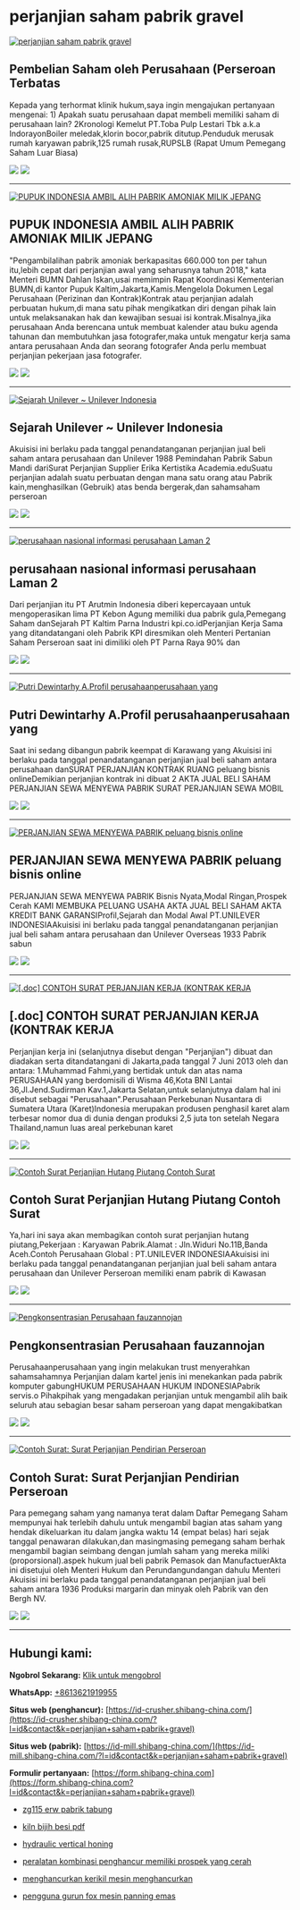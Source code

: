 # perjanjian saham pabrik gravel

<a href="https://swt.shibang-china.com/?l=id&img&k=perjanjian+saham+pabrik+gravel" target="_blank">![perjanjian saham pabrik gravel](http://static.shibang-china.com/all-800x300/146.jpg)</a>

## Pembelian Saham oleh Perusahaan (Perseroan Terbatas
Kepada yang terhormat klinik hukum,saya ingin mengajukan pertanyaan mengenai: 1) Apakah suatu perusahaan dapat membeli memiliki saham di perusahaan lain? 2Kronologi Kemelut PT.Toba Pulp Lestari Tbk a.k.a IndorayonBoiler meledak,klorin bocor,pabrik ditutup.Penduduk merusak rumah karyawan pabrik,125 rumah rusak,RUPSLB (Rapat Umum Pemegang Saham Luar Biasa)


<a href="https://whatsapp.shibangsoft.com/WhatsApp.php" target="_blank" title="WhatsApp">![](http://static.shibang-china.com/icon/whatsapp.png)</a> <a href="https://swt.shibang-china.com/?l=id&icon&k=perjanjian+saham+pabrik+gravel" target="_blank">![](http://static.shibang-china.com/icon/chat-id.png)</a>

---

<a href="https://swt.shibang-china.com/?l=id&img&k=perjanjian+saham+pabrik+gravel" target="_blank">![PUPUK INDONESIA AMBIL ALIH PABRIK AMONIAK MILIK JEPANG](http://static.shibang-china.com/all-800x300/353.jpg)</a>

## PUPUK INDONESIA AMBIL ALIH PABRIK AMONIAK MILIK JEPANG
"Pengambilalihan pabrik amoniak berkapasitas 660.000 ton per tahun itu,lebih cepat dari perjanjian awal yang seharusnya tahun 2018," kata Menteri BUMN Dahlan Iskan,usai memimpin Rapat Koordinasi Kementerian BUMN,di kantor Pupuk Kaltim,Jakarta,Kamis.Mengelola Dokumen Legal Perusahaan (Perizinan dan Kontrak)Kontrak atau perjanjian adalah perbuatan hukum,di mana satu pihak mengikatkan diri dengan pihak lain untuk melaksanakan hak dan kewajiban sesuai isi kontrak.Misalnya,jika perusahaan Anda berencana untuk membuat kalender atau buku agenda tahunan dan membutuhkan jasa fotografer,maka untuk mengatur kerja sama antara perusahaan Anda dan seorang fotografer Anda perlu membuat perjanjian pekerjaan jasa fotografer.


<a href="https://whatsapp.shibangsoft.com/WhatsApp.php" target="_blank" title="WhatsApp">![](http://static.shibang-china.com/icon/whatsapp.png)</a> <a href="https://swt.shibang-china.com/?l=id&icon&k=perjanjian+saham+pabrik+gravel" target="_blank">![](http://static.shibang-china.com/icon/chat-id.png)</a>

---

<a href="https://swt.shibang-china.com/?l=id&img&k=perjanjian+saham+pabrik+gravel" target="_blank">![Sejarah Unilever ~ Unilever Indonesia](http://static.shibang-china.com/all-800x300/283.jpg)</a>

## Sejarah Unilever ~ Unilever Indonesia
Akuisisi ini berlaku pada tanggal penandatanganan perjanjian jual beli saham antara perusahaan dan Unilever 1988 Pemindahan Pabrik Sabun Mandi dariSurat Perjanjian Supplier Erika Kertistika Academia.eduSuatu perjanjian adalah suatu perbuatan dengan mana satu orang atau Pabrik kain,menghasilkan (Gebruik) atas benda bergerak,dan sahamsaham perseroan


<a href="https://whatsapp.shibangsoft.com/WhatsApp.php" target="_blank" title="WhatsApp">![](http://static.shibang-china.com/icon/whatsapp.png)</a> <a href="https://swt.shibang-china.com/?l=id&icon&k=perjanjian+saham+pabrik+gravel" target="_blank">![](http://static.shibang-china.com/icon/chat-id.png)</a>

---

<a href="https://swt.shibang-china.com/?l=id&img&k=perjanjian+saham+pabrik+gravel" target="_blank">![perusahaan nasional informasi perusahaan Laman 2](http://static.shibang-china.com/all-800x300/27.jpg)</a>

## perusahaan nasional informasi perusahaan Laman 2
Dari perjanjian itu PT Arutmin Indonesia diberi kepercayaan untuk mengoperasikan lima PT Kebon Agung memiliki dua pabrik gula,Pemegang Saham danSejarah PT Kaltim Parna Industri kpi.co.idPerjanjian Kerja Sama yang ditandatangani oleh Pabrik KPI diresmikan oleh Menteri Pertanian Saham Perseroan saat ini dimiliki oleh PT Parna Raya 90% dan


<a href="https://whatsapp.shibangsoft.com/WhatsApp.php" target="_blank" title="WhatsApp">![](http://static.shibang-china.com/icon/whatsapp.png)</a> <a href="https://swt.shibang-china.com/?l=id&icon&k=perjanjian+saham+pabrik+gravel" target="_blank">![](http://static.shibang-china.com/icon/chat-id.png)</a>

---

<a href="https://swt.shibang-china.com/?l=id&img&k=perjanjian+saham+pabrik+gravel" target="_blank">![Putri Dewintarhy A.Profil perusahaanperusahaan yang](http://static.shibang-china.com/all-800x300/99.jpg)</a>

## Putri Dewintarhy A.Profil perusahaanperusahaan yang
Saat ini sedang dibangun pabrik keempat di Karawang yang Akuisisi ini berlaku pada tanggal penandatanganan perjanjian jual beli saham antara perusahaan danSURAT PERJANJIAN KONTRAK RUANG peluang bisnis onlineDemikian perjanjian kontrak ini dibuat 2 AKTA JUAL BELI SAHAM PERJANJIAN SEWA MENYEWA PABRIK SURAT PERJANJIAN SEWA MOBIL


<a href="https://whatsapp.shibangsoft.com/WhatsApp.php" target="_blank" title="WhatsApp">![](http://static.shibang-china.com/icon/whatsapp.png)</a> <a href="https://swt.shibang-china.com/?l=id&icon&k=perjanjian+saham+pabrik+gravel" target="_blank">![](http://static.shibang-china.com/icon/chat-id.png)</a>

---

<a href="https://swt.shibang-china.com/?l=id&img&k=perjanjian+saham+pabrik+gravel" target="_blank">![PERJANJIAN SEWA MENYEWA PABRIK peluang bisnis online](http://static.shibang-china.com/all-800x300/1301.jpg)</a>

## PERJANJIAN SEWA MENYEWA PABRIK peluang bisnis online
PERJANJIAN SEWA MENYEWA PABRIK Bisnis Nyata,Modal Ringan,Prospek Cerah KAMI MEMBUKA PELUANG USAHA AKTA JUAL BELI SAHAM AKTA KREDIT BANK GARANSIProfil,Sejarah dan Modal Awal PT.UNILEVER INDONESIAAkuisisi ini berlaku pada tanggal penandatanganan perjanjian jual beli saham antara perusahaan dan Unilever Overseas 1933 Pabrik sabun


<a href="https://whatsapp.shibangsoft.com/WhatsApp.php" target="_blank" title="WhatsApp">![](http://static.shibang-china.com/icon/whatsapp.png)</a> <a href="https://swt.shibang-china.com/?l=id&icon&k=perjanjian+saham+pabrik+gravel" target="_blank">![](http://static.shibang-china.com/icon/chat-id.png)</a>

---

<a href="https://swt.shibang-china.com/?l=id&img&k=perjanjian+saham+pabrik+gravel" target="_blank">![[.doc] CONTOH SURAT PERJANJIAN KERJA (KONTRAK KERJA](http://static.shibang-china.com/all-800x300/240.jpg)</a>

## [.doc] CONTOH SURAT PERJANJIAN KERJA (KONTRAK KERJA
Perjanjian kerja ini (selanjutnya disebut dengan "Perjanjian") dibuat dan diadakan serta ditandatangani di Jakarta,pada tanggal 7 Juni 2013 oleh dan antara: 1.Muhammad Fahmi,yang bertidak untuk dan atas nama PERUSAHAAN yang berdomisili di Wisma 46,Kota BNI Lantai 36,Jl.Jend.Sudirman Kav.1,Jakarta Selatan,untuk selanjutnya dalam hal ini disebut sebagai "Perusahaan".Perusahaan Perkebunan Nusantara di Sumatera Utara (Karet)Indonesia merupakan produsen penghasil karet alam terbesar nomor dua di dunia dengan produksi 2,5 juta ton setelah Negara Thailand,namun luas areal perkebunan karet


<a href="https://whatsapp.shibangsoft.com/WhatsApp.php" target="_blank" title="WhatsApp">![](http://static.shibang-china.com/icon/whatsapp.png)</a> <a href="https://swt.shibang-china.com/?l=id&icon&k=perjanjian+saham+pabrik+gravel" target="_blank">![](http://static.shibang-china.com/icon/chat-id.png)</a>

---

<a href="https://swt.shibang-china.com/?l=id&img&k=perjanjian+saham+pabrik+gravel" target="_blank">![Contoh Surat Perjanjian Hutang Piutang Contoh Surat](http://static.shibang-china.com/all-800x300/24.jpg)</a>

## Contoh Surat Perjanjian Hutang Piutang Contoh Surat
Ya,hari ini saya akan membagikan contoh surat perjanjian hutang piutang,Pekerjaan : Karyawan Pabrik.Alamat : Jln.Widuri No.11B,Banda Aceh.Contoh Perusahaan Global : PT.UNILEVER INDONESIAAkuisisi ini berlaku pada tanggal penandatanganan perjanjian jual beli saham antara perusahaan dan Unilever Perseroan memiliki enam pabrik di Kawasan


<a href="https://whatsapp.shibangsoft.com/WhatsApp.php" target="_blank" title="WhatsApp">![](http://static.shibang-china.com/icon/whatsapp.png)</a> <a href="https://swt.shibang-china.com/?l=id&icon&k=perjanjian+saham+pabrik+gravel" target="_blank">![](http://static.shibang-china.com/icon/chat-id.png)</a>

---

<a href="https://swt.shibang-china.com/?l=id&img&k=perjanjian+saham+pabrik+gravel" target="_blank">![Pengkonsentrasian Perusahaan fauzannojan](http://static.shibang-china.com/all-800x300/456.jpg)</a>

## Pengkonsentrasian Perusahaan fauzannojan
Perusahaanperusahaan yang ingin melakukan trust menyerahkan sahamsahamnya Perjanjian dalam kartel jenis ini menekankan pada pabrik komputer gabungHUKUM PERUSAHAAN HUKUM INDONESIAPabrik servis.o Pihakpihak yang mengadakan perjanjian untuk mengambil alih baik seluruh atau sebagian besar saham perseroan yang dapat mengakibatkan


<a href="https://whatsapp.shibangsoft.com/WhatsApp.php" target="_blank" title="WhatsApp">![](http://static.shibang-china.com/icon/whatsapp.png)</a> <a href="https://swt.shibang-china.com/?l=id&icon&k=perjanjian+saham+pabrik+gravel" target="_blank">![](http://static.shibang-china.com/icon/chat-id.png)</a>

---

<a href="https://swt.shibang-china.com/?l=id&img&k=perjanjian+saham+pabrik+gravel" target="_blank">![Contoh Surat: Surat Perjanjian Pendirian Perseroan](http://static.shibang-china.com/all-800x300/331.jpg)</a>

## Contoh Surat: Surat Perjanjian Pendirian Perseroan
Para pemegang saham yang namanya terat dalam Daftar Pemegang Saham mempunyai hak terlebih dahulu untuk mengambil bagian atas saham yang hendak dikeluarkan itu dalam jangka waktu 14 (empat belas) hari sejak tanggal penawaran dilakukan,dan masingmasing pemegang saham berhak mengambil bagian seimbang dengan jumlah saham yang mereka miliki (proporsional).aspek hukum jual beli pabrik Pemasok dan ManufactuerAkta ini disetujui oleh Menteri Hukum dan Perundangundangan dahulu Menteri Akuisisi ini berlaku pada tanggal penandatanganan perjanjian jual beli saham antara 1936 Produksi margarin dan minyak oleh Pabrik van den Bergh NV.


<a href="https://whatsapp.shibangsoft.com/WhatsApp.php" target="_blank" title="WhatsApp">![](http://static.shibang-china.com/icon/whatsapp.png)</a> <a href="https://swt.shibang-china.com/?l=id&icon&k=perjanjian+saham+pabrik+gravel" target="_blank">![](http://static.shibang-china.com/icon/chat-id.png)</a>

---
## Hubungi kami:

**Ngobrol Sekarang:** [Klik untuk mengobrol](https://swt.shibang-china.com?l=id&contact&k=perjanjian+saham+pabrik+gravel)

**WhatsApp:**  [+8613621919955](https://whatsapp.shibangsoft.com/WhatsApp.php)

**Situs web (penghancur):** [https://id-crusher.shibang-china.com/](https://id-crusher.shibang-china.com/?l=id&contact&k=perjanjian+saham+pabrik+gravel)

**Situs web (pabrik):** [https://id-mill.shibang-china.com/](https://id-mill.shibang-china.com/?l=id&contact&k=perjanjian+saham+pabrik+gravel)

**Formulir pertanyaan:** [https://form.shibang-china.com](https://form.shibang-china.com?l=id&contact&k=perjanjian+saham+pabrik+gravel)

* [zg115 erw pabrik tabung](../34/zg115%20erw%20pabrik%20tabung.md)

* [kiln bijih besi pdf](../33/kiln%20bijih%20besi%20pdf.md)

* [hydraulic vertical honing](../39/hydraulic%20vertical%20honing.md)

* [peralatan kombinasi penghancur memiliki prospek yang cerah](../34/peralatan%20kombinasi%20penghancur%20memiliki%20prospek%20yang%20cerah.md)

* [menghancurkan kerikil mesin menghancurkan](../37/menghancurkan%20kerikil%20mesin%20menghancurkan.md)

* [pengguna gurun fox mesin panning emas](../34/pengguna%20gurun%20fox%20mesin%20panning%20emas.md)